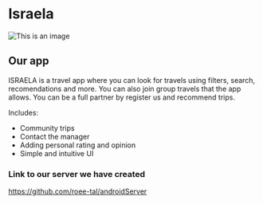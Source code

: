 # Israela


![This is an image](https://github.com/roee-tal/Final-project_Data-Science/blob/main/logooooo.png)

## Our app

ISRAELA is a travel app where you can look for travels using filters, search, recomendations and more. You can also join group travels
that the app allows. You can be a full partner by register us and recommend trips.

Includes:
* Community trips
* Contact the manager
* Adding personal rating and opinion
* Simple and intuitive UI




### Link to our server we have created
<a href="https://github.com/roee-tal/androidServer">https://github.com/roee-tal/androidServer</a>






